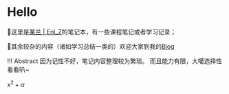 # Hello

  💬这里是[某兰 | Enl_Z](https://enl-z.github.io/Notebook/)的笔记本，有一些课程笔记或者学习记录；
  
  💬其余较杂的内容（诸如学习总结一类的）欢迎大家到我的[Blog](https://enl-z.github.io/)
  
!!! Abstract 
    因为记性不好，笔记内容整理较为繁琐。
    而且能力有限，大噶选择性看看叭~

$x^2+\alpha$


<script>
MathJax = {
  tex: {
    inlineMath: [['$', '$'], ['\\(', '\\)']]
  }
};
</script>
<script id="MathJax-script" async
  src="https://cdn.jsdelivr.net/npm/mathjax@3/es5/tex-chtml.js">
</script>
